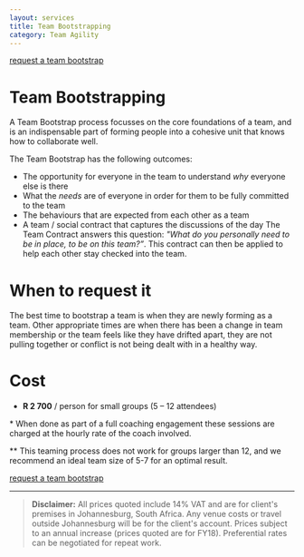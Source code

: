```yaml
---
layout: services
title: Team Bootstrapping
category: Team Agility
---
```


[request a team bootstrap](#contact-form)

# Team Bootstrapping
A Team Bootstrap process focusses on the core foundations of a team, and is an indispensable part of forming people into a cohesive unit that knows how to collaborate well.

The Team Bootstrap has the following outcomes:

* The opportunity for everyone in the team to understand *why* everyone else is there
* What the *needs* are of everyone in order for them to be fully committed to the team
* The behaviours that are expected from each other as a team
* A team / social contract that captures the discussions of the day
The Team Contract answers this question: *"What do you personally need to be in place, to be on this team?”*. This contract can then be applied to help each other stay checked into the team.

# When to request it
The best time to bootstrap a team is when they are newly forming as a team. Other appropriate times are when there has been a change in team membership or the team feels like they have drifted apart, they are not pulling together or conflict is not being dealt with in a healthy way.

# Cost

* **R 2 700** / person for small groups (5 – 12 attendees)

\* When done as part of a full coaching engagement these sessions are charged at the hourly rate of the coach involved. 

\*\* This teaming process does not work for groups larger than 12, and we recommend an ideal team size of 5-7 for an optimal result.

[request a team bootstrap](#contact-form)

---
> **Disclaimer:** All prices quoted include 14% VAT and are for client's premises in Johannesburg, South Africa. Any venue costs or travel outside Johannesburg will be for the client's account. Prices subject to an annual increase (prices quoted are for FY18). Preferential rates can be negotiated for repeat work.